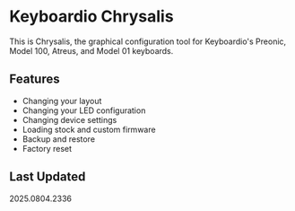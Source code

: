 # Keyboardio Chrysalis

This is Chrysalis, the graphical configuration tool for Keyboardio's Preonic, Model 100, Atreus, and Model 01 keyboards.

## Features

- Changing your layout
- Changing your LED configuration
- Changing device settings
- Loading stock and custom firmware
- Backup and restore
- Factory reset

## Last Updated
2025.0804.2336
